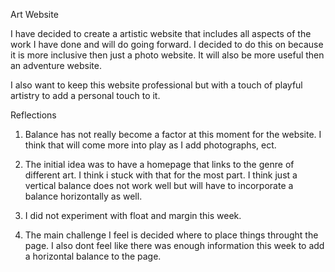 Art Website

I have decided to create a artistic website that includes all aspects of the work I have done and will do going forward.  I decided to do this on because it is more inclusive then just a photo website.  It will also be more useful then an adventure website.

I also want to keep this website professional but with a touch of playful artistry to add a personal touch to it. 

Reflections

1. Balance has not really become a factor at this moment for the website.  I think that will come more into play as I add photographs, ect.

2. The initial idea was to have a homepage that links to the genre of different art.  I think i stuck with that for the most part.  I think just a vertical balance does not work well but will have to incorporate a balance horizontally as well.

3. I did not experiment with float and margin this week.
4. The main challenge I feel is decided where to place things throught the page.  I also dont feel like there was enough information this week to add a horizontal balance to the page.